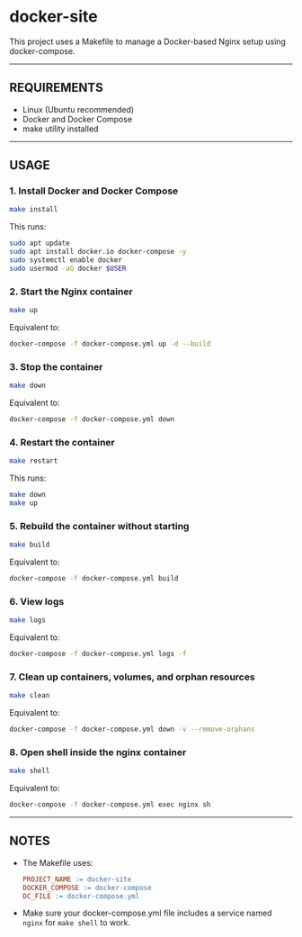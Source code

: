 # docker-site

This project uses a Makefile to manage a Docker-based Nginx setup using docker-compose.

---

## REQUIREMENTS

- Linux (Ubuntu recommended)
- Docker and Docker Compose
- make utility installed

---

## USAGE

### 1. Install Docker and Docker Compose

```bash
make install
```
This runs:
```bash
sudo apt update
sudo apt install docker.io docker-compose -y
sudo systemctl enable docker
sudo usermod -aG docker $USER
```

### 2. Start the Nginx container

```bash
make up
```
Equivalent to:
```bash
docker-compose -f docker-compose.yml up -d --build
```

### 3. Stop the container

```bash
make down
```
Equivalent to:
```bash
docker-compose -f docker-compose.yml down
```

### 4. Restart the container

```bash
make restart
```
This runs:
```bash
make down
make up
```

### 5. Rebuild the container without starting

```bash
make build
```
Equivalent to:
```bash
docker-compose -f docker-compose.yml build
```

### 6. View logs

```bash
make logs
```
Equivalent to:
```bash
docker-compose -f docker-compose.yml logs -f
```

### 7. Clean up containers, volumes, and orphan resources

```bash
make clean
```
Equivalent to:
```bash
docker-compose -f docker-compose.yml down -v --remove-orphans
```

### 8. Open shell inside the nginx container

```bash
make shell
```
Equivalent to:
```bash
docker-compose -f docker-compose.yml exec nginx sh
```

---

## NOTES

- The Makefile uses:
  ```makefile
  PROJECT_NAME := docker-site
  DOCKER_COMPOSE := docker-compose
  DC_FILE := docker-compose.yml
  ```
- Make sure your docker-compose.yml file includes a service named `nginx` for `make shell` to work.
